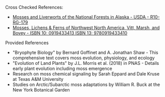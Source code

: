 Cross Checked References:
* [Mosses and Liverworts of the National Forests in Alaska - USDA - R10-RG-179](https://www.fs.usda.gov/Internet/FSE_DOCUMENTS/fsbdev3_069239.pdf)
* [Mosses, Lichens & Ferns of Northwest North America, Vitt, Marsh, and Bovey - ISBN 10:  0919433413  ISBN 13:  9780919433410](https://www.abebooks.com/9781551055695/Mosses-Lichens-Ferns-Northwest-North-1551055694/plp)

Provided References
* "Bryophyte Biology" by Bernard Goffinet and A. Jonathan Shaw - This comprehensive text covers moss evolution, physiology, and ecology
* "Evolution of Land Plants" by J.L. Morris et al. (2018) in PNAS - Details early plant evolution including moss emergence
* Research on moss chemical signaling by Sarah Eppard and Dale Kruse at Texas A&M University
* Studies on Arctic/Subarctic moss adaptations by William R. Buck at the New York Botanical Garden

